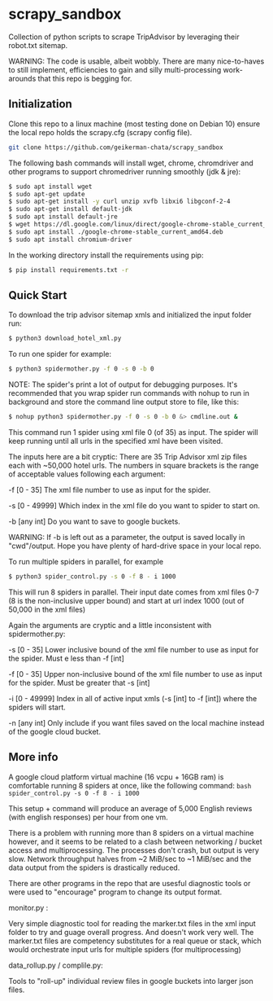 # scrapy_sandbox

Collection of python scripts to scrape TripAdvisor by leveraging their robot.txt sitemap. 

WARNING: The code is usable, albeit wobbly. There are many nice-to-haves to still implement, efficiencies to gain and silly multi-processing work-arounds that this repo is begging for.    

## Initialization

Clone this repo to a linux machine (most testing done on Debian 10) ensure the local repo holds the scrapy.cfg (scrapy config file).
```bash 
git clone https://github.com/geikerman-chata/scrapy_sandbox
```

The following bash commands will install wget, chrome, chromdriver and other programs to support chromedriver running smoothly (jdk & jre):
```bash 
$ sudo apt install wget
$ sudo apt-get update
$ sudo apt-get install -y curl unzip xvfb libxi6 libgconf-2-4
$ sudo apt-get install default-jdk 
$ sudo apt install default-jre
$ wget https://dl.google.com/linux/direct/google-chrome-stable_current_amd64.deb
$ sudo apt install ./google-chrome-stable_current_amd64.deb
$ sudo apt install chromium-driver
```

In the working directory install the requirements using pip:
```bash 
$ pip install requirements.txt -r
```

## Quick Start

To download the trip advisor sitemap xmls and initialized the input folder run:
```bash
$ python3 download_hotel_xml.py
```
To run one spider for example:
```bash
$ python3 spidermother.py -f 0 -s 0 -b 0
```

NOTE: The spider's print a lot of output for debugging purposes. It's recommended that you wrap spider run commands with nohup to run in background and store the command line output store to file, like this:

```bash
$ nohup python3 spidermother.py -f 0 -s 0 -b 0 &> cmdline.out &
```

This command run 1 spider using xml file 0 (of 35) as input. The spider will keep running until all urls in the specified xml have been visited. 

The inputs here are a bit cryptic: 
There are 35 Trip Advisor xml zip files each with ~50,000 hotel urls.  The numbers in square brackets is the range of acceptable values following each argument:

-f [0 - 35] The xml file number to use as input for the spider. 

-s [0 - 49999] Which index in the xml file do you want to spider to start on.

-b [any int] Do you want to save to google buckets. 

WARNING:
 If -b is left out as a parameter, the output is saved locally in "cwd"/output. 
Hope you have plenty of hard-drive space in your local repo. 

To run multiple spiders in parallel, for example
```bash
$ python3 spider_control.py -s 0 -f 8 - i 1000
```
This will run 8 spiders in parallel. Their input date comes from xml files 0-7 (8 is the non-inclusive upper bound) and start at url index 1000 (out of 50,000 in the xml files)

Again the arguments are cryptic and a little inconsistent with spidermother.py:

-s [0 - 35]
Lower inclusive bound of the xml file number to use as input for the spider. Must e less than -f [int]

-f [0 - 35] Upper non-inclusive bound of the xml file number to use as input for the spider. Must be greater that -s [int]

-i [0 - 49999] Index in all of active input xmls (-s [int] to -f [int]) where the spiders will start. 

-n [any int] Only include if you want files saved on the local machine instead of the google cloud bucket. 


## More info

A google cloud platform virtual machine (16 vcpu + 16GB ram) is comfortable running 8 spiders at once, like the following command:
```bash spider_control.py -s 0 -f 8 - i 1000``` 

This setup + command will produce an average of 5,000 English reviews (with english responses) per hour from one vm.

There is a problem with running more than 8 spiders on a virtual machine however, and it seems to be related to a clash between networking / bucket access and multiprocessing.
The processes don't crash, but output is very slow. Network throughput halves from ~2 MiB/sec to ~1 MiB/sec and the data output from the spiders is drastically reduced.

There are other programs in the repo that are usesful diagnostic tools or were used to "encourage" program to change its output format. 

monitor.py :

Very simple diagnostic tool for reading the marker.txt files in the xml input folder to try and guage overall progress. And doesn't work very well.
The marker.txt files are competency substitutes for a real queue or stack, which would orchestrate input urls for multiple spiders (for multiprocessing)
              
data_rollup.py / complile.py:

Tools to "roll-up" individual review files in google buckets into larger json files. 



